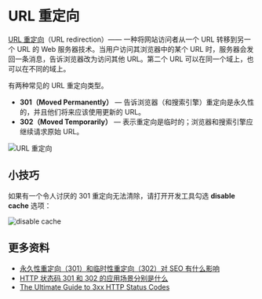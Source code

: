 # URL 重定向

[URL 重定向](https://zh.wikipedia.org/wiki/%E7%B6%B2%E5%9F%9F%E5%90%8D%E7%A8%B1%E8%BD%89%E5%9D%80)（URL redirection）—— 一种将网站访问者从一个 URL 转移到另一个 URL 的 Web 服务器技术。当用户访问其浏览器中的某个 URL 时，服务器会发回一条消息，告诉浏览器改为访问其他 URL。第二个 URL 可以在同一个域上，也可以在不同的域上。

有两种常见的 URL 重定向类型。

- **301（Moved Permanently）** — 告诉浏览器（和搜索引擎）重定向是永久性的，并且他们将来应该使用更新的 URL。
- **302（Moved Temporarily）** — 表示重定向是临时的；浏览器和搜索引擎应继续请求原始 URL。

![URL 重定向](https://www.elated.com/wp-content/uploads/2016/10/url-redirection.png)

## 小技巧

如果有一个令人讨厌的 301 重定向无法清除，请打开开发工具勾选 **disable cache** 选项：

![disable cache](https://upload-images.jianshu.io/upload_images/18281896-507706cec008ae17.png?imageMogr2/auto-orient/strip%7CimageView2/2/w/1240)

## 更多资料

- [永久性重定向（301）和临时性重定向（302）对 SEO 有什么影响](https://github.com/Advanced-Frontend/Daily-Interview-Question/issues/241)
- [HTTP 状态码 301 和 302 的应用场景分别是什么](https://github.com/Advanced-Frontend/Daily-Interview-Question/issues/249)
- [The Ultimate Guide to 3xx HTTP Status Codes](https://www.sitepoint.com/3xx-http-status-codes-ultimate-guide/)
